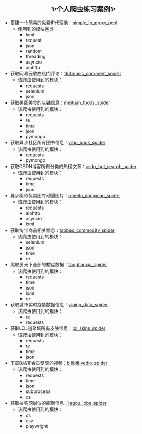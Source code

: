 ## <center>✨个人爬虫练习案例✨</center>

 - 搭建一个简易的免费IP代理池：[simple_ip_proxy_pool](https://github.com/cjladmin/spider_cases/tree/main/simple_ip_proxy_pool)
     - 使用到的模块包含：
         - lxml
         - request
         - json
         - random
         - threading
         - asyncio
         - aiohttp
 - 获取网易云歌曲热门评论：[163music_comment_spider](https://github.com/cjladmin/spider_cases/tree/main/163music_comment_spider)
     - 该爬虫使用到的模块：
         - requests
         - selenium
         - json
 - 获取美团美食的店铺信息：[meituan_foods_spider](https://github.com/cjladmin/spider_cases/tree/main/meituan_foods_spider)
     - 该爬虫使用到的模块：
         - requests
         - re
         - time
         - json
         - pymongo
 - 获取异步社区所有图书信息：[yibu_book_spider](https://github.com/cjladmin/spider_cases/tree/main/yibu_book_spider)
     - 该爬虫使用到的模块：
         - requests
         - pymongo
 - 获取CSDN博客所有分类的热榜文章：[csdn_hot_search_spider](https://github.com/cjladmin/spider_cases/tree/main/csdn_hot_search_spider)
     - 该爬虫使用到的模块：
         - requests
         - time
         - json
 - 异步爬取优美图库动漫图片：[umeitu_dongman_spider](https://github.com/cjladmin/spider_cases/tree/main/umeitu_dongman_spider)
     - 该爬虫使用到的模块：
         - requests
         - aiohttp
         - asyncio
         - lxml
 - 获取淘宝商品相关信息：[taobao_commodity_spider](https://github.com/cjladmin/spider_cases/tree/main/taobao_commodity_spider)
     - 该爬虫使用到的模块：
         - selenium
         - json
         - time
         - re
 - 爬取房天下全部的楼盘数据：[fangtianxia_spider](https://github.com/cjladmin/spider_cases/tree/main/fangtianxia_spider)
     - 该爬虫使用到的模块：
         - requests
         - time
         - json
         - lxml
         - re
 - 获取城市实时疫情数据信息：[yiqing_data_spider](https://github.com/cjladmin/spider_cases/tree/main/yiqing_data_spider)
     - 该爬虫使用到的模块：
         - re
         - requests
 - 获取LOL道聚城所有皮肤信息：[lol_skins_spider](https://github.com/cjladmin/spider_cases/tree/main/lol_skins_spider)
     - 该爬虫使用到的模块：
         - requests
         - re
         - time
         - json
 - 下载B站非会员专享的视频：[bilibili_vedio_spider](https://github.com/cjladmin/spider_cases/tree/main/bilibili_vedio_spider)
     - 该爬虫使用到的模块：
         - requests
         - time
         - json
         - subprocess
         - os
 - 获取拉钩网岗位的招聘信息：[lagou_jobs_spider](https://github.com/cjladmin/spider_cases/tree/main/lagou_jobs_spider)
     - 该爬虫使用到的模块：
         - os
         - csv
         - playwright